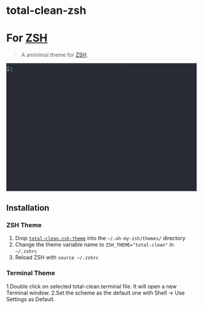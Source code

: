 # total-clean-zsh
# For [ZSH](http://zsh.org)

> A aminimal theme for [ZSH](http://zsh.org).

![Screenshot](https://github.com/thanasisrig/total-clean-zsh/blob/master/total-clean-zsh-intro.gif)

## Installation

### ZSH Theme

1. Drop [`total-clean.zsh-theme`](https://github.com/thanasisrig/total-clean-zsh/blob/master/total-clean.zsh-theme) into the `~/.oh-my-zsh/themes/` directory
2. Change the theme variable name to `ZSH_THEME="total-clean"` in `~/.zshrc`
3. Reload ZSH with `source ~/.zshrc`

### Terminal Theme

1.Double click on selected total-clean.terminal file. It will open a new Terminal window.
2.Set the scheme as the default one with Shell -> Use Settings as Default.
